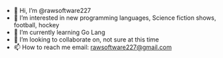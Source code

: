 - 👋 Hi, I’m @rawsoftware227
- 👀 I’m interested in new programming languages, Science fiction shows, football, hockey
- 🌱 I’m currently learning Go Lang
- 💞️ I’m looking to collaborate on, not sure at this time
- 📫 How to reach me email: rawsoftware227@gmail.com

<!---
rawsoftware227/rawsoftware227 is a ✨ special ✨ repository because its `README.md` (this file) appears on your GitHub profile.
You can click the Preview link to take a look at your changes.
--->
